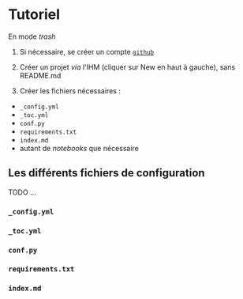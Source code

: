# Tutoriel

En mode *trash*

1. Si nécessaire, se créer un compte [`github`](https://github.com/)

2. Créer un projet *via* l'IHM (cliquer sur New en haut à gauche), sans README.md

3. Créer les fichiers nécessaires :

  + `_config.yml`
  + `_toc.yml`
  + `conf.py`
  + `requirements.txt`
  + `index.md`
  + autant de *notebooks* que nécessaire

## Les différents fichiers de configuration

TODO ...

### `_config.yml`

### `_toc.yml`

### `conf.py`

### `requirements.txt`

### `index.md`
